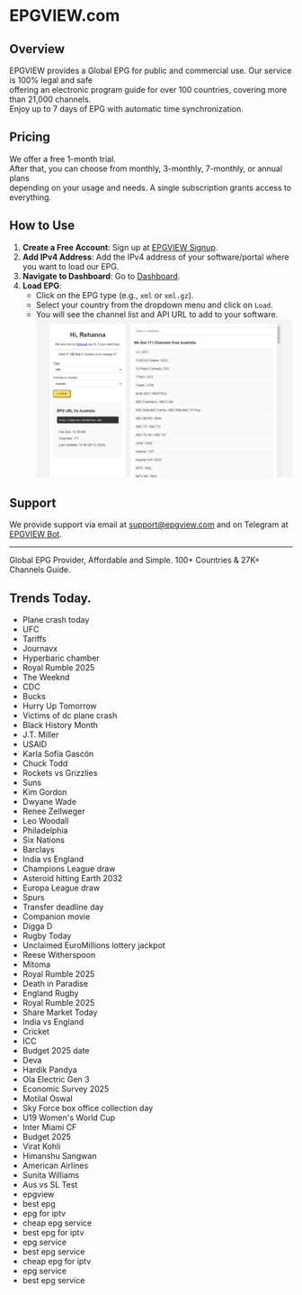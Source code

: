 # EPGVIEW.com



## Overview
EPGVIEW provides a Global EPG for public and commercial use. Our service is 100% legal and safe\
offering an electronic program guide for over 100 countries, covering more than 21,000 channels.\
Enjoy up to 7 days of EPG with automatic time synchronization.

## Pricing
We offer a free 1-month trial. \
After that, you can choose from monthly, 3-monthly, 7-monthly, or annual plans \
depending on your usage and needs. A single subscription grants access to everything.

## How to Use
1. **Create a Free Account**: Sign up at [EPGVIEW Signup](https://epgview.com/signup.php).
2. **Add IPv4 Address**: Add the IPv4 address of your software/portal where you want to load our EPG.
3. **Navigate to Dashboard**: Go to [Dashboard](https://epgview.com/dashboard.php).
4. **Load EPG**:
   - Click on the EPG type (e.g., `xml` or `xml.gz`).
   - Select your country from the dropdown menu and click on `Load`.
   - You will see the channel list and API URL to add to your software.
![EPGVIEW](img/dashboard.png)
## Support
We provide support via email at [support@epgview.com](mailto:support@epgview.com) and on Telegram at [EPGVIEW Bot](https://t.me/epgview_bot).

---

Global EPG Provider, Affordable and Simple. 100+ Countries & 27K+ Channels Guide.

## Trends Today.

- Plane crash today
- UFC
- Tariffs
- Journavx
- Hyperbaric chamber
- Royal Rumble 2025
- The Weeknd
- CDC
- Bucks
- Hurry Up Tomorrow
- Victims of dc plane crash
- Black History Month
- J.T. Miller
- USAID
- Karla Sofía Gascón
- Chuck Todd
- Rockets vs Grizzlies
- Suns
- Kim Gordon
- Dwyane Wade
- Renee Zellweger
- Leo Woodall
- Philadelphia
- Six Nations
- Barclays
- India vs England
- Champions League draw
- Asteroid hitting Earth 2032
- Europa League draw
- Spurs
- Transfer deadline day
- Companion movie
- Digga D
- Rugby Today
- Unclaimed EuroMillions lottery jackpot
- Reese Witherspoon
- Mitoma
- Royal Rumble 2025
- Death in Paradise
- England Rugby
- Royal Rumble 2025
- Share Market Today
- India vs England
- Cricket
- ICC
- Budget 2025 date
- Deva
- Hardik Pandya
- Ola Electric Gen 3
- Economic Survey 2025
- Motilal Oswal
- Sky Force box office collection day
- U19 Women's World Cup
- Inter Miami CF
- Budget 2025
- Virat Kohli
- Himanshu Sangwan
- American Airlines
- Sunita Williams
- Aus vs SL Test
- epgview
- best epg
- epg for iptv
- cheap epg service
- best epg for iptv
- epg service
- best epg service
- cheap epg for iptv
- epg service
- best epg service
